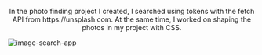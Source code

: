 <p style="text-align: center;">
        In the photo finding project I created, I searched using tokens with the fetch API from https://unsplash.com. At
        the same time, I worked on shaping the photos in my project with CSS.
</p>

![image-search-app](https://github.com/esraarnusaslan/Image-Finding-App/assets/131678210/9b26eda7-70a8-46d4-9f26-37fc201b1591)
